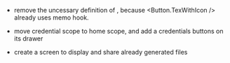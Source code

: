 - remove the uncessary definition of <SampleButton />, because <Button.TexWithIcon /> already uses memo hook.
- move credential scope to home scope, and add a credentials buttons on its drawer

- create a screen to display and share already generated files